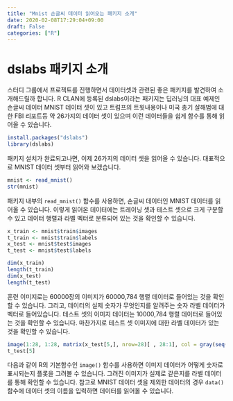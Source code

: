 ```yaml
---
title: "Mnist 손글씨 데이터 읽어오는 패키지 소개"
date: 2020-02-08T17:29:04+09:00
draft: False
categories: ["R"]
---
```


# dslabs 패키지 소개

스터디 그룹에서 프로젝트를 진행하면서 데이터셋과 관련된 좋은 패키지를 발견하여 소개해드릴까 합니다. R CLAN에 등록된 dslabs이라는 패키지는 딥러닝의 대표 예제인 손글씨 데이터 MNIST 데이터 셋이 있고 트럼프의 트윗내용이나 미국 총기 살해범에 대한 FBI 리포트등 약 26가지의 데이터 셋이 있으며 이런 데이터들을 쉽게 함수를 통해 읽어올 수 있습니다.

```R
install.packages("dslabs")
library(dslabs)
```

패키지 설치가 완료되고나면, 이제 26가지의 데이터 셋을 읽어올 수 있습니다. 대표적으로 MNIST 데이터 셋부터 읽어와 보겠습니다.

```R
mnist <- read_mnist()
str(mnist)
```

패키지 내부의 `read_mnist()` 함수를 사용하면, 손글씨 데이터인 MNIST 데이터를 읽어올 수 있습니다. 이렇게 읽어온 데이터에는 트레이닝 셋과 테스트 셋으로 크게 구분할 수 있고 데이터 행렬과 라벨 벡터로 분류되어 있는 것을 확인할 수 있습니다.

```R
x_train <- mnist$train$images
t_train <- mnist$train$labels
x_test <- mnist$test$images
t_test <- mnist$test$labels

dim(x_train)
length(t_train)
dim(x_test)
length(t_test)
```

훈련 이미지로는 60000장의 이미지가 60000,784 행렬 데이터로 들어있는 것을 확인할 수 있습니다. 그리고, 데이터의 실제 숫자가 무엇인지를 알려주는 숫자 라벨 데이터가 벡터로 들어있습니다. 테스트 셋의 이미지 데이터는 10000,784 행렬 데이터로 들어있는 것을 확인할 수 있습니다. 마찬가지로 테스트 셋 이미지에 대한 라벨 데이터가 있는 것을 확인할 수 있습니다.

```R
image(1:28, 1:28, matrix(x_test[5,], nrow=28)[ , 28:1], col = gray(seq(0, 1, 0.05)), xlab = "", ylab="")
t_test[5]
```

다음과 같이 R의 기본함수인 `image()` 함수를 사용하면 이미지 데이터가 어떻게 숫자로 표시되는지 플롯을 그려볼 수 있습니다. 그려진 이미지가 실제로 같은지를 라벨 데이터를 통해 확인할 수 있습니다. 참고로 MNIST 데이터 셋을 제외한 데이터의 경우 `data()` 함수에 데이터 셋의 이름을 입력하면 데이터를 읽어올 수 있습니다.
